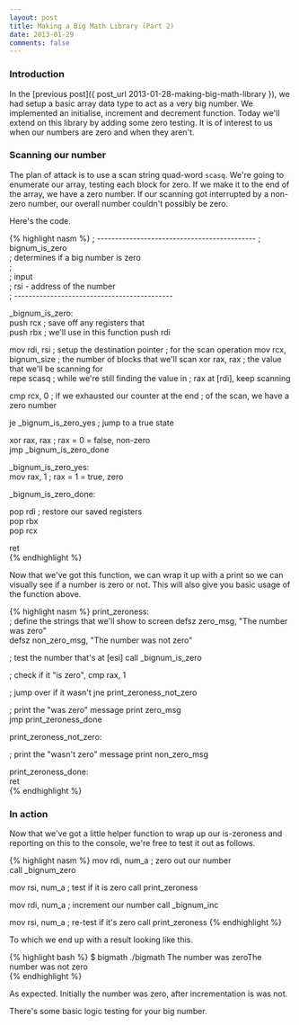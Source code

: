 ```yaml
---
layout: post
title: Making a Big Math Library (Part 2)
date: 2013-01-29
comments: false
---
```


### Introduction

In the [previous post]({ post_url 2013-01-28-making-big-math-library }), we had setup a basic array data type to act as a very big number. We implemented an initialise, increment and decrement function. Today we'll extend on this library by adding some zero testing. It is of interest to us when our numbers are zero and when they aren't.

### Scanning our number

The plan of attack is to use a scan string quad-word `scasq`. We're going to enumerate our array, testing each block for zero. If we make it to the end of the array, we have a zero number. If our scanning got interrupted by a non-zero number, our overall number couldn't possibly be zero.

Here's the code.

{% highlight nasm %}
; --------------------------------------------
; bignum_is_zero                              
; determines if a big number is zero          
;                                             
; input                                       
; rsi - address of the number                 
; --------------------------------------------
                                              
_bignum_is_zero:                              
  push  rcx                   ; save off any registers that                                   
  push  rbx                   ; we'll use in this function
  push  rdi                                  
                                              
  mov   rdi, rsi              ; setup the destination pointer
                              ; for the scan operation
  mov   rcx, bignum_size      ; the number of blocks that we'll scan
  xor   rax, rax              ; the value that we'll be scanning for                   
  repe  scasq                 ; while we're still finding the value in
                              ; rax at [rdi], keep scanning
                                              
  cmp   rcx, 0                ; if we exhausted our counter at the end
                              ; of the scan, we have a zero number

  je    _bignum_is_zero_yes   ; jump to a true state               
                                              
  xor   rax, rax              ; rax = 0 = false, non-zero               
  jmp   _bignum_is_zero_done                 
                                              
_bignum_is_zero_yes:                          
  mov   rax, 1                ; rax = 1 = true, zero               
                                              
_bignum_is_zero_done:                         
                                              
  pop   rdi                   ; restore our saved registers               
  pop   rbx                                  
  pop   rcx                                  
                                              
  ret                                        
{% endhighlight %}

Now that we've got this function, we can wrap it up with a print so we can visually see if a number is zero or not. This will also give you basic usage of the function above.

{% highlight nasm %}
print_zeroness:                                 
  ; define the strings that we'll show to screen
  defsz zero_msg, "The number was zero"        
  defsz non_zero_msg, "The number was not zero"
  
  ; test the number that's at [esi]
  call  _bignum_is_zero            

  ; check if it "is zero", 
  cmp   rax, 1             

  ; jump over if it wasn't
  jne   print_zeroness_not_zero                
  
  ; print the "was zero" message
  print zero_msg                               
  jmp   print_zeroness_done                    
                                                
print_zeroness_not_zero:                        
  
  ; print the "wasn't zero" message
  print non_zero_msg                           
                                                
print_zeroness_done:                            
  ret                                          
{% endhighlight %}

### In action

Now that we've got a little helper function to wrap up our is-zeroness and reporting on this to the console, we're free to test it out as follows.

{% highlight nasm %}
mov   rdi, num_a      ; zero out our number     
call  _bignum_zero   
                        
mov   rsi, num_a      ; test if it is zero
call  print_zeroness 
                        
mov   rdi, num_a      ; increment our number
call  _bignum_inc    
                        
mov   rsi, num_a      ; re-test if it's zero
call  print_zeroness 
{% endhighlight %}

To which we end up with a result looking like this.

{% highlight bash %}
$  bigmath  ./bigmath
The number was zeroThe number was not zero                               
{% endhighlight %}

As expected. Initially the number was zero, after incrementation is was not.

There's some basic logic testing for your big number.